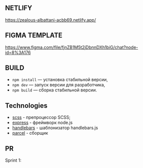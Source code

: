 ## NETLIFY

https://zealous-albattani-acbb69.netlify.app/

## FIGMA TEMPLATE

https://www.figma.com/file/fjnZB1M5t2jDbnnDXh1biG/chat?node-id=8%3A176

## BUILD

- `npm install` — установка стабильной версии,
- `npm dev` — запуск версии для разработчика,
- `npm build` — сборка стабильной версии.

## Technologies

* [scss](https://sass-scss.ru/) - препроцессор SCSS;
* [express](https://expressjs.com/ru/) - фреймворк node.js
* [handlebars](https://handlebarsjs.com/) - шаблонизатор handlebars.js
* [parcel](https://parceljs.org/) - сборщик

## PR

Sprint 1: 